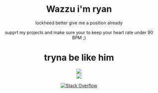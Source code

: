 <center>

# Wazzu i'm ryan

lockheed better give me a position already

supprt my projects and make sure your to keep your heart rate under 90 BPM ;)

# tryna be like him
![](https://nirzak-streak-stats.vercel.app/?user=k1nxx&theme=date_night&hide_border=false)<br/>
![](https://github-readme-stats.vercel.app/api?username=k1nxx&theme=date_night&hide_border=false&include_all_commits=false&count_private=false)

[![Stack Overflow](https://img.shields.io/badge/-Stackoverflow-FE7A16?logo=stack-overflow&logoColor=white)](https://stackoverflow.com/users/13374808) 

<center/>
